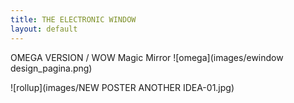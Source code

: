 ```yaml
---
title: THE ELECTRONIC WINDOW
layout: default
---
```

OMEGA VERSION / WOW Magic Mirror 
![omega](images/ewindow design_pagina.png)

![rollup](images/NEW POSTER ANOTHER IDEA-01.jpg)
